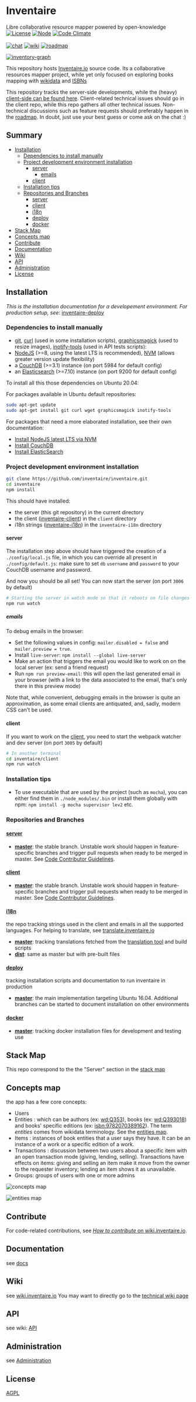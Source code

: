 # Inventaire

Libre collaborative resource mapper powered by open-knowledge<br>
[![License](https://img.shields.io/badge/license-AGPL3-blue.svg)](http://www.gnu.org/licenses/agpl-3.0.html)
[![Node](https://img.shields.io/badge/node->=v4-brightgreen.svg)](https://nodejs.org)
[![Code Climate](https://codeclimate.com/github/inventaire/inventaire/badges/gpa.svg)](https://codeclimate.com/github/inventaire/inventaire)<br>
<br>
[![chat](https://img.shields.io/badge/chat-%23inventaire-ffd402.svg)](https://riot.im/app/#/room/#freenode_#inventaire:matrix.org)
[![wiki](https://img.shields.io/badge/wiki-general-319cc2.svg)](https://wiki.inventaire.io)
[![roadmap](https://img.shields.io/badge/roadmap-contributive-4eba76.svg)](https://roadmap.inventaire.io)

[![inventory-graph](https://user-images.githubusercontent.com/1596934/35507755-1a159b62-04ee-11e8-8391-5808223caa51.png)](https://inventaire.io)

This repository hosts [Inventaire.io](https://inventaire.io) source code. Its a collaborative resources mapper project, while yet only focused on exploring books mapping with [wikidata](https://wikidata.org/) and [ISBNs](https://en.wikipedia.org/wiki/International_Standard_Book_Number)

This repository tracks the server-side developments, while the (heavy) [client-side can be found here](https://github.com/inventaire/inventaire-client). Client-related technical issues should go in the client repo, while this repo gathers all other technical issues. Non-technical discussions such as feature requests should preferably happen in the [roadmap](https://roadmap.inventaire.io). In doubt, just use your best guess or come ask on the chat :)

## Summary
<!-- START doctoc generated TOC please keep comment here to allow auto update -->
<!-- DON'T EDIT THIS SECTION, INSTEAD RE-RUN doctoc TO UPDATE -->


- [Installation](#installation)
  - [Dependencies to install manually](#dependencies-to-install-manually)
  - [Project development environment installation](#project-development-environment-installation)
    - [server](#server)
      - [emails](#emails)
    - [client](#client)
  - [Installation tips](#installation-tips)
  - [Repositories and Branches](#repositories-and-branches)
    - [server](#server-1)
    - [client](#client-1)
    - [i18n](#i18n)
    - [deploy](#deploy)
    - [docker](#docker)
- [Stack Map](#stack-map)
- [Concepts map](#concepts-map)
- [Contribute](#contribute)
- [Documentation](#documentation)
- [Wiki](#wiki)
- [API](#api)
- [Administration](#administration)
- [License](#license)

<!-- END doctoc generated TOC please keep comment here to allow auto update -->

## Installation

*This is the installation documentation for a developement environment. For production setup, see*: [inventaire-deploy](https://github.com/inventaire/inventaire-deploy)

### Dependencies to install manually
- [git](https://git-scm.com/), [curl](https://curl.haxx.se) (used in some installation scripts), [graphicsmagick](www.graphicsmagick.org/README.html) (used to resize images), [inotify-tools](https://github.com/rvoicilas/inotify-tools) (used in API tests scripts):
- [NodeJS](https://nodejs.org/) (>=8, using the latest LTS is recommended), [NVM](https://github.com/creationix/nvm) (allows greater version update flexibility)
- a [CouchDB](https://couchdb.apache.org/) (>=3.1) instance (on port 5984 for default config)
- an [Elasticsearch](https://www.elastic.co/fr/products/elasticsearch) (>=7.10) instance (on port 9200 for default config)

To install all this those dependencies on Ubuntu 20.04:

For packages available in Ubuntu default repositories:
```sh
sudo apt-get update
sudo apt-get install git curl wget graphicsmagick inotify-tools
```
For packages that need a more elaborated installation, see their own documentation:
* [Install NodeJS latest LTS via NVM](https://github.com/nvm-sh/nvm#installing-and-updating)
* [Install CouchDB](https://docs.couchdb.org/en/stable/install/unix.html)
* [Install ElasticSearch](https://www.elastic.co/guide/en/elasticsearch/reference/7.10/deb.html)

### Project development environment installation
```sh
git clone https://github.com/inventaire/inventaire.git
cd inventaire
npm install
```

This should have installed:
- the server (this git repository) in the current directory
- the client ([inventaire-client](https://github.com/inventaire/inventaire-client)) in the `client` directory
- i18n strings ([inventaire-i18n](https://github.com/inventaire/inventaire-i18n)) in the `inventaire-i18n` directory

#### server

The installation step above should have triggered the creation of a `./config/local.js` file, in which you can override all present in `./config/default.js`: make sure to set `db` `username` and `password` to your CouchDB username and password.

And now you should be all set! You can now start the server (on port `3006` by default)
```sh
# Starting the server in watch mode so that it reboots on file changes
npm run watch
```

##### emails

To debug emails in the browser:
* Set the following values in config: `mailer.disabled = false` and `mailer.preview = true`.
* Install `live-server`: `npm install --global live-server`
* Make an action that triggers the email you would like to work on on the local server (ex: send a friend request)
* Run `npm run preview-email`: this will open the last generated email in your browser (with a link to the data associated to the email, that's only there in this preview mode)

Note that, while convenient, debugging emails in the browser is quite an approximation, as some email clients are antiquated, and, sadly, modern CSS can't be used.

#### client

If you want to work on the [client](https://github.com/inventaire/inventaire-client), you need to start the webpack watcher and dev server (on port `3005` by default)
```sh
# In another terminal
cd inventaire/client
npm run watch
```

### Installation tips
* To use executable that are used by the project (such as `mocha`), you can either find them in `./node_modules/.bin` or install them globally with npm: `npm install -g mocha supervisor lev2` etc.

### Repositories and Branches

#### [server](https://github.com/inventaire/inventaire)
- [**master**](https://github.com/inventaire/inventaire/tree/master): the stable branch. Unstable work should happen in feature-specific branches and trigger pull requests when ready to be merged in master. See [Code Contributor Guidelines](https://github.com/inventaire/inventaire/wiki/Code-Contributor-Guidelines).

#### [client](https://github.com/inventaire/inventaire-client)
- [**master**](https://github.com/inventaire/inventaire-client/tree/master): the stable branch. Unstable work should happen in feature-specific branches and trigger pull requests when ready to be merged in master. See [Code Contributor Guidelines](https://github.com/inventaire/inventaire/wiki/Code-Contributor-Guidelines).

#### [i18n](https://github.com/inventaire/inventaire-i18n)
the repo tracking strings used in the client and emails in all the supported languages. For helping to translate, see [translate.inventaire.io](http://translate.inventaire.io)
- [**master**](https://github.com/inventaire/inventaire-i18n/tree/master): tracking translations fetched from the [translation tool](http://translate.inventaire.io) and build scripts
- [**dist**](https://github.com/inventaire/inventaire-i18n/tree/dist): same as master but with pre-built files

#### [deploy](https://github.com/inventaire/inventaire-deploy)
tracking installation scripts and documentation to run inventaire in production
- [**master**](https://github.com/inventaire/inventaire-deploy/tree/master): the main implementation targeting Ubuntu 16.04. Additional branches can be started to document installation on other environments

#### [docker](https://github.com/inventaire/docker-inventaire)
- [**master**](https://github.com/inventaire/docker-inventaire/tree/master): tracking docker installation files for development and testing use

## Stack Map
This repo correspond to the the "Server" section in the [stack map](https://inventaire.github.io/stack/)

## Concepts map
the app has a few core concepts:
- Users
- Entities : which can be authors (ex: [wd:Q353](https://inventaire.io/entity/wd:Q535)), books (ex: [wd:Q393018](https://inventaire.io/entity/wd:Q393018)) and books' specific editions (ex: [isbn:9782070389162](https://inventaire.io/entity/isbn:9782070389162)). The term *entities* comes from wikidata terminology. See the [entities map](https://inventaire.github.io/entities-map/).
- Items : instances of book entities that a user says they have. It can be an instance of a work or a specific edition of a work.
- Transactions : discussion between two users about a specific item with an open transaction mode (giving, lending, selling). Transactions have effects on items: giving and selling an item make it move from the owner to the requester inventory; lending an item shows it as unavailable.
- Groups: groups of users with one or more admins

![concepts map](https://raw.githubusercontent.com/inventaire/inventaire/master/docs/visualizations/concepts.jpg)

![entities map](https://raw.githubusercontent.com/inventaire/entities-map/master/screenshots/entities-map-2.png)

## Contribute
For code-related contributions, see [*How to contribute* on wiki.inventaire.io](https://wiki.inventaire.io/wiki/Technic#How_to_contribute).

## Documentation
see [docs](https://github.com/inventaire/inventaire/tree/master/docs/)

## Wiki
see [wiki.inventaire.io](https://wiki.inventaire.io)
You may want to directly go to the [technical wiki page](https://wiki.inventaire.io/wiki/Technic)

## API
see wiki: [API](https://wiki.inventaire.io/wiki/Technic#About_the_API)

## Administration
see [Administration](./docs/administration.md)

## License
[AGPL](LICENSE)
